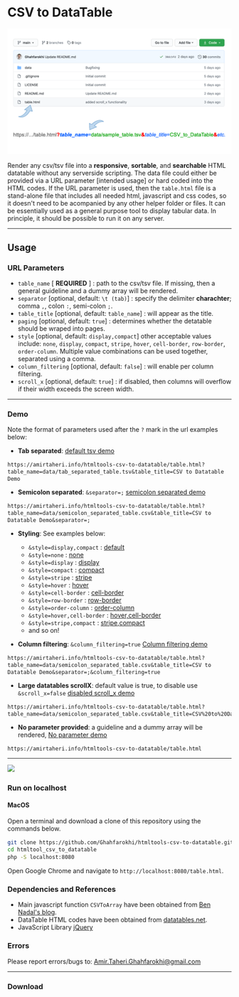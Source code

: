 # CSV to DataTable

<a href="https://github.com/Ghahfarokhi/htmltools-csv-to-datatable" target="_blank">
<img src="./screenshots/github-repo.png" 
alt="Github Repo"/></a>

Render any csv/tsv file into a **responsive**, **sortable**, and **searchable** HTML datatable without any serverside scripting. 
The data file could either be provided via a URL parameter [intended usage] or hard coded into the HTML codes. If the URL parameter is used, then the `table.html` file is a stand-alone file that includes all needed html, javascript and css codes, so it doesn't need to be acompanied by any other helper folder or files. It can be essentially used as a general purpose tool to display tabular data. In principle, it should be possible to run it on any server. 

--- 

## Usage

### URL Parameters

* `table_name` [ **REQUIRED** ] : path to the csv/tsv file. If missing, then a general guideline and a dummy array will be rendered.
* `separator` [optional, default: `\t (tab)`] : specify the delimiter **charachter**; comma `,`, colon `:`, semi-colon `;`.
* `table_title` [optional, default: `table_name`] : will appear as the title.
* `paging` [optional, default: `true`] : determines whether the detatable should be wraped into pages. 
* `style` [optional, default: `display,compact`] other acceptable values include: `none`, `display`, `compact`, `stripe`, 
`hover`, `cell-border`, `row-border`, `order-column`. Multiple value combinations can be used together, separated using a comma.
* `column_filtering` [optional, default: `false`] : will enable per column filtering.
* `scroll_x` [optional, default: `true`] : if disabled, then columns will overflow if their width exceeds the screen width.

--- 

### Demo

Note the format of parameters used after the `?` mark in the url examples below:

* **Tab separated**: [default tsv demo](https://amirtaheri.info/htmltools-csv-to-datatable/table.html?table_name=data/tab_separated_table.tsv&table_title=CSV%20to%20Datatable%20Demo)
```
https://amirtaheri.info/htmltools-csv-to-datatable/table.html?table_name=data/tab_separated_table.tsv&table_title=CSV to Datatable Demo
```

* **Semicolon separated**: `&separator=;` [semicolon separated demo](https://amirtaheri.info/htmltools-csv-to-datatable/table.html?table_name=data/semicolon_separated_table.csv&table_title=CSV%20to%20Datatable%20Demo&separator=;)
```
https://amirtaheri.info/htmltools-csv-to-datatable/table.html?table_name=data/semicolon_separated_table.csv&table_title=CSV to Datatable Demo&separator=;
```

* **Styling**: See examples below:
  * `&style=display,compact` : [default](https://amirtaheri.info/htmltools-csv-to-datatable/table.html?table_name=data/semicolon_separated_table.csv&table_title=CSV%20to%20Datatable%20Demo&separator=;)
  * `&style=none` : [none](https://amirtaheri.info/htmltools-csv-to-datatable/table.html?table_name=data/semicolon_separated_table.csv&table_title=CSV%20to%20Datatable%20Demo&separator=;&style=none)
  * `&style=display` : [display](https://amirtaheri.info/htmltools-csv-to-datatable/table.html?table_name=data/semicolon_separated_table.csv&table_title=CSV%20to%20Datatable%20Demo&separator=;&style=display)
  * `&style=compact` : [compact](https://amirtaheri.info/htmltools-csv-to-datatable/table.html?table_name=data/semicolon_separated_table.csv&table_title=CSV%20to%20Datatable%20Demo&separator=;&style=compact)
  * `&style=stripe` : [stripe](https://amirtaheri.info/htmltools-csv-to-datatable/table.html?table_name=data/semicolon_separated_table.csv&table_title=CSV%20to%20Datatable%20Demo&separator=;&style=stripe)
  * `&style=hover` : [hover](https://amirtaheri.info/htmltools-csv-to-datatable/table.html?table_name=data/semicolon_separated_table.csv&table_title=CSV%20to%20Datatable%20Demo&separator=;&style=hover)
  * `&style=cell-border` : [cell-border](https://amirtaheri.info/htmltools-csv-to-datatable/table.html?table_name=data/semicolon_separated_table.csv&table_title=CSV%20to%20Datatable%20Demo&separator=;&style=cell-border)
  * `&style=row-border` : [row-border](https://amirtaheri.info/htmltools-csv-to-datatable/table.html?table_name=data/semicolon_separated_table.csv&table_title=CSV%20to%20Datatable%20Demo&separator=;&style=row-border)
  * `&style=order-column` : [order-column](https://amirtaheri.info/htmltools-csv-to-datatable/table.html?table_name=data/semicolon_separated_table.csv&table_title=CSV%20to%20Datatable%20Demo&separator=;&style=order-column)
  * `&style=hover,cell-border` : [hover,cell-border](https://amirtaheri.info/htmltools-csv-to-datatable/table.html?table_name=data/semicolon_separated_table.csv&table_title=CSV%20to%20Datatable%20Demo&separator=;&style=hover,cell-border)
  * `&style=stripe,compact` : [stripe,compact](https://amirtaheri.info/htmltools-csv-to-datatable/table.html?table_name=data/semicolon_separated_table.csv&table_title=CSV%20to%20Datatable%20Demo&separator=;&style=stripe,compact)
  * and so on!


* **Column filtering**: `&column_filtering=true` [Column filtering demo](https://amirtaheri.info/htmltools-csv-to-datatable/table.html?table_name=data/semicolon_separated_table.csv&table_title=CSV%20to%20Datatable%20Demo&separator=;&column_filtering=true)
```
https://amirtaheri.info/htmltools-csv-to-datatable/table.html?table_name=data/semicolon_separated_table.csv&table_title=CSV to Datatable Demo&separator=;&column_filtering=true
```

* **Large datatables scrollX**: default value is true, to disable use `&scroll_x=false` [disabled scroll_x demo](https://amirtaheri.info/htmltools-csv-to-datatable/table.html?table_name=data/semicolon_separated_table.csv&table_title=CSV%20to%20Datatable%20Demo&separator=;&scroll_x=false) 
```
https://amirtaheri.info/htmltools-csv-to-datatable/table.html?table_name=data/semicolon_separated_table.csv&table_title=CSV%20to%20Datatable%20Demo&separator=;&scroll_x=false
```

* **No parameter provided**: a guideline and a dummy array will be rendered, [No parameter demo](https://amirtaheri.info/htmltools-csv-to-datatable/table.html)
```
https://amirtaheri.info/htmltools-csv-to-datatable/table.html
```

--- 

[<img src="https://raw.githubusercontent.com/Ghahfarokhi/ghahfarokhi.github.io/main/assets/img/htmltools-csv-to-datatable.png">](https://amirtaheri.info/htmltools-csv-to-datatable/table.html?table_name=data/tab_separated_table.tsv&table_title=CSV%20to%20Datatable%20Demo)


### Run on localhost

#### MacOS

Open a terminal and download a clone of this repository using the commands below.  

```bash
git clone https://github.com/Ghahfarokhi/htmltools-csv-to-datatable.git
cd htmltool_csv_to_datatable
php -S localhost:8080
```
Open Google Chrome and navigate to `http://localhost:8080/table.html`.

### Dependencies and References

* Main javascript function `CSVToArray` have been obtained from [Ben Nadal's blog](https://www.bennadel.com/blog/1504-ask-ben-parsing-csv-strings-with-javascript-exec-regular-expression-command.htm).
* DataTable HTML codes have been obtained from [datatables.net](https://datatables.net/).
* JavaScript Library [jQuery](https://jquery.com)

### Errors
Please report errors/bugs to: Amir.Taheri.Ghahfarokhi@gmail.com

---

### Download